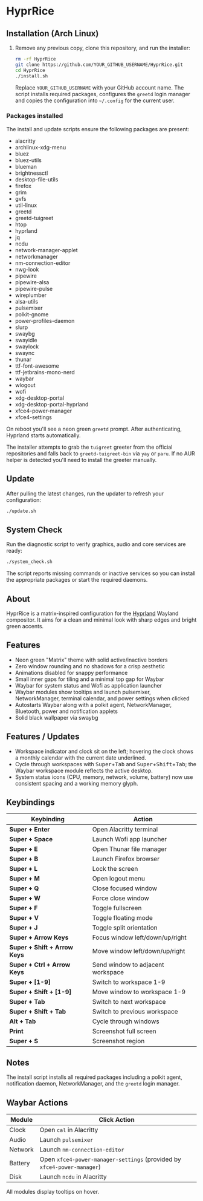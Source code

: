 # HyprRice

## Installation (Arch Linux)

1. Remove any previous copy, clone this repository, and run the installer:
   ```bash
   rm -rf HyprRice
   git clone https://github.com/YOUR_GITHUB_USERNAME/HyprRice.git
   cd HyprRice
   ./install.sh
   ```
   Replace `YOUR_GITHUB_USERNAME` with your GitHub account name. The script installs required packages, configures the `greetd` login manager and copies the configuration into `~/.config` for the current user.

### Packages installed

The install and update scripts ensure the following packages are present:

- alacritty
- archlinux-xdg-menu
- bluez
- bluez-utils
- blueman
- brightnessctl
- desktop-file-utils
- firefox
- grim
- gvfs
- util-linux
- greetd
- greetd-tuigreet
- htop
- hyprland
- jq
- ncdu
- network-manager-applet
- networkmanager
- nm-connection-editor
- nwg-look
- pipewire
- pipewire-alsa
- pipewire-pulse
- wireplumber
- alsa-utils
- pulsemixer
- polkit-gnome
- power-profiles-daemon
- slurp
- swaybg
- swayidle
- swaylock
- swaync
- thunar
- ttf-font-awesome
- ttf-jetbrains-mono-nerd
- waybar
- wlogout
- wofi
- xdg-desktop-portal
- xdg-desktop-portal-hyprland
- xfce4-power-manager
- xfce4-settings

On reboot you'll see a neon green `greetd` prompt. After authenticating, Hyprland starts automatically.

The installer attempts to grab the `tuigreet` greeter from the official repositories and falls back to `greetd-tuigreet-bin` via `yay` or `paru`. If no AUR helper is detected you'll need to install the greeter manually.

## Update

After pulling the latest changes, run the updater to refresh your configuration:

```bash
./update.sh
```

## System Check

Run the diagnostic script to verify graphics, audio and core services are ready:

```bash
./system_check.sh
```

The script reports missing commands or inactive services so you can install the
appropriate packages or start the required daemons.

## About

HyprRice is a matrix-inspired configuration for the [Hyprland](https://github.com/hyprwm/Hyprland) Wayland compositor. It aims for a clean and minimal look with sharp edges and bright green accents.

## Features

- Neon green "Matrix" theme with solid active/inactive borders
- Zero window rounding and no shadows for a crisp aesthetic
- Animations disabled for snappy performance
- Small inner gaps for tiling and a minimal top gap for Waybar
- Waybar for system status and Wofi as application launcher
- Waybar modules show tooltips and launch pulsemixer, NetworkManager, terminal calendar, and power settings when clicked
- Autostarts Waybar along with a polkit agent, NetworkManager, Bluetooth, power and notification applets
- Solid black wallpaper via swaybg

## Features / Updates

- Workspace indicator and clock sit on the left; hovering the clock shows a monthly calendar with the current date underlined.
- Cycle through workspaces with <kbd>Super</kbd>+<kbd>Tab</kbd> and <kbd>Super</kbd>+<kbd>Shift</kbd>+<kbd>Tab</kbd>; the Waybar workspace module reflects the active desktop.
- System status icons (CPU, memory, network, volume, battery) now use consistent spacing and a working memory glyph.

## Keybindings

| Keybinding | Action |
|------------|--------|
| **Super + Enter** | Open Alacritty terminal |
| **Super + Space** | Launch Wofi app launcher |
| **Super + E** | Open Thunar file manager |
| **Super + B** | Launch Firefox browser |
| **Super + L** | Lock the screen |
| **Super + M** | Open logout menu |
| **Super + Q** | Close focused window |
| **Super + W** | Force close window |
| **Super + F** | Toggle fullscreen |
| **Super + V** | Toggle floating mode |
| **Super + J** | Toggle split orientation |
| **Super + Arrow Keys** | Focus window left/down/up/right |
| **Super + Shift + Arrow Keys** | Move window left/down/up/right |
| **Super + Ctrl + Arrow Keys** | Send window to adjacent workspace |
| **Super + [1-9]** | Switch to workspace 1-9 |
| **Super + Shift + [1-9]** | Move window to workspace 1-9 |
| **Super + Tab** | Switch to next workspace |
| **Super + Shift + Tab** | Switch to previous workspace |
| **Alt + Tab** | Cycle through windows |
| **Print** | Screenshot full screen |
| **Super + S** | Screenshot region |

## Notes

The install script installs all required packages including a polkit agent, notification daemon, NetworkManager, and the `greetd` login manager.

## Waybar Actions

| Module | Click Action |
|--------|--------------|
| Clock | Open `cal` in Alacritty |
| Audio | Launch `pulsemixer` |
| Network | Launch `nm-connection-editor` |
| Battery | Open `xfce4-power-manager-settings` (provided by `xfce4-power-manager`) |
| Disk | Launch `ncdu` in Alacritty |

All modules display tooltips on hover.

